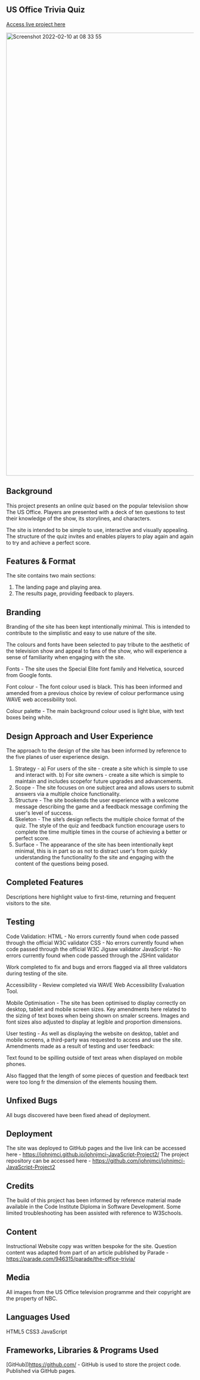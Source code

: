 ## US Office Trivia Quiz
[Access live project here](https://johnjmci.github.io/johnjmci-JavaScript-Project2/)

<img width="1187" alt="Screenshot 2022-02-10 at 08 33 55" src="https://user-images.githubusercontent.com/92268504/153383019-534593f8-d952-46cc-a61d-ae6106619e54.png">

## Background
This project presents an online quiz based on the popular televisiion show The US Office. 
Players are presented with a deck of ten questions to test their knowledge of the show, its storylines, and characters. 

The site is intended to be simple to use, interactive and visually appealing. The structure of the quiz invites and enables players to play again and again to try and achieve a perfect score. 

## Features & Format
The site contains two main sections:
1) The landing page and playing area.
2) The results page, providing feedback to players. 

## Branding
Branding of the site has been kept intentionally minimal. This is intended to contribute to the simplistic and easy to use nature of the site. 

The colours and fonts have been selected to pay tribute to the aesthetic of the television show and appeal to fans of the show, who will experience a sense of familiarity when engaging with the site. 

Fonts - The site uses the Special Elite font family and Helvetica, sourced from Google fonts. 

Font colour - The font colour used is black. This has been informed and amended from a previous choice by review of colour performance using WAVE web accessibility tool.

Colour palette - The main background colour used is light blue, with text boxes being white.

## Design Approach and User Experience
The approach to the design of the site has been informed by reference to the five planes of user experience design. 
1. Strategy -
a) For users of the site - create a site which is simple to use and interact with. 
b) For site owners - create a site which is simple to maintain and includes scopefor future upgrades and advancements. 
2. Scope - The site focuses on one subject area and allows users to submit answers via a multiple choice functionality. 
3. Structure - The site bookends the user experience with a welcome message describing the game and a feedback message confiming the user's level of success. 
4. Skeleton - The site’s design reflects the multiple choice format of the quiz. The style of the quiz and feedback function encourage users to complete the time multiple times in the course of achieving a better or perfect score. 
5. Surface - The appearance of the site has been intentionally kept minimal, this is in part so as not to distract user's from quickly understanding the functionality fo the site and engaging with the content of the questions being posed. 

## Completed Features
Descriptions here highlight value to first-time, returning and frequent visitors to the site.

## Testing
Code Validation: 
HTML - No errors currently found when code passed through the official W3C validator
CSS - No errors currently found when code passed through the official W3C Jigsaw validator
JavaScript - No errors currently found when code passed through the JSHint validator

Work completed to fix and bugs and errors flagged via all three validators during testing of the site. 

Accessibility - Review completed via WAVE Web Accessibility Evaluation Tool. 

Mobile Optimisation - The site has been optimised to display correctly on desktop, tablet and mobile screen sizes. Key amendments here related to the sizing of text boxes when being shown on smaler screens. Images and font sizes also adjusted to display at legible and proportion dimensions. 

User testing - As well as displaying the website on desktop, tablet and mobile screens, a third-party was requested to access and use the site. Amendments made as a result of testing and user feedback:

Text found to be spilling outside of text areas when displayed on mobile phones.

Also flagged that the length of some pieces of question and feedback text were too long fr the dimension of the elements housing them. 

## Unfixed Bugs
All bugs discovered have been fixed ahead of deployment.

## Deployment
The site was deployed to GitHub pages and the live link can be accessed here - https://johnjmci.github.io/johnjmci-JavaScript-Project2/
The project repository can be accessed here - https://github.com/johnjmci/johnjmci-JavaScript-Project2

## Credits
The build of this project has been informed by reference material made available in the Code Institute Diploma in Software Development.
Some limited troubleshooting has been assisted with reference to W3Schools.


## Content
Instructional Website copy was written bespoke for the site.
Question content was adapted from part of an article published by Parade - https://parade.com/946315/parade/the-office-trivia/ 

## Media
All images from the US Office television programme and their copyright are the property of NBC.

## Languages Used
HTML5
CSS3
JavaScript

## Frameworks, Libraries & Programs Used
[GitHub])https://github.com/ - GitHub is used to store the project code.
Published via GitHub pages.


